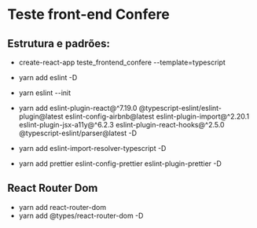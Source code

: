 # Teste front-end Confere

## Estrutura e padrões:
* create-react-app teste_frontend_confere --template=typescript

* yarn add eslint -D

* yarn eslint --init

* yarn add eslint-plugin-react@^7.19.0 @typescript-eslint/eslint-plugin@latest eslint-config-airbnb@latest eslint-plugin-import@^2.20.1 eslint-plugin-jsx-a11y@^6.2.3 eslint-plugin-react-hooks@^2.5.0 @typescript-eslint/parser@latest -D

* yarn add eslint-import-resolver-typescript -D

* yarn add prettier eslint-config-prettier eslint-plugin-prettier -D

## React Router Dom

* yarn add react-router-dom
* yarn add @types/react-router-dom -D
